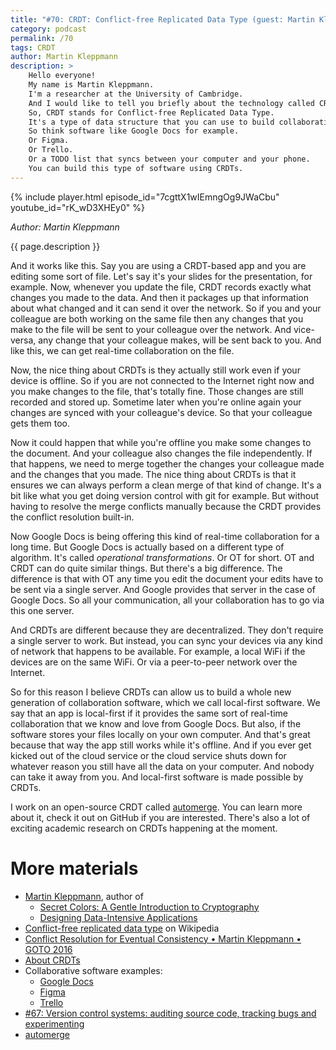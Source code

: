```yaml
---
title: "#70: CRDT: Conflict-free Replicated Data Type (guest: Martin Kleppmann)"
category: podcast
permalink: /70
tags: CRDT
author: Martin Kleppmann
description: >
    Hello everyone!
    My name is Martin Kleppmann.
    I'm a researcher at the University of Cambridge.
    And I would like to tell you briefly about the technology called CRDTs.
    So, CRDT stands for Conflict-free Replicated Data Type.
    It's a type of data structure that you can use to build collaboration software.
    So think software like Google Docs for example.
    Or Figma.
    Or Trello.
    Or a TODO list that syncs between your computer and your phone.
    You can build this type of software using CRDTs.
---
```


{% include player.html episode_id="7cgttX1wIEmngOg9JWaCbu" youtube_id="rK_wD3XHEy0" %}

_Author: Martin Kleppmann_

{{ page.description }}

And it works like this.
Say you are using a CRDT-based app and you are editing some sort of file.
Let's say it's your slides for the presentation, for example.
Now, whenever you update the file, CRDT records exactly what changes you made to the data.
And then it packages up that information about what changed and it can send it over the network.
So if you and your colleague are both working on the same file then any changes that you make to the file will be sent to your colleague over the network.
And vice-versa, any change that your colleague makes, will be sent back to you.
And like this, we can get real-time collaboration on the file.

Now, the nice thing about CRDTs is they actually still work even if your device is offline.
So if you are not connected to the Internet right now and you make changes to the file, that's totally fine.
Those changes are still recorded and stored up.
Sometime later when you're online again your changes are synced with your colleague's device.
So that your colleague gets them too.

Now it could happen that while you're offline you make some changes to the document.
And your colleague also changes the file independently.
If that happens, we need to merge together the changes your colleague made and the changes that you made.
The nice thing about CRDTs is that it ensures we can always perform a clean merge of that kind of change.
It's a bit like what you get doing version control with git for example.
But without having to resolve the merge conflicts manually because the CRDT provides the conflict resolution built-in.

Now Google Docs is being offering this kind of real-time collaboration for a long time.
But Google Docs is actually based on a different type of algorithm.
It's called _operational transformations_.
Or OT for short.
OT and CRDT can do quite similar things.
But there's a big difference.
The difference is that with OT any time you edit the document your edits have to be sent via a single server.
And Google provides that server in the case of Google Docs.
So all your communication, all your collaboration has to go via this one server.

And CRDTs are different because they are decentralized.
They don't require a single server to work.
But instead, you can sync your devices via any kind of network that happens to be available.
For example, a local WiFi if the devices are on the same WiFi.
Or via a peer-to-peer network over the Internet.

So for this reason I believe CRDTs can allow us to build a whole new generation of collaboration software, which we call local-first software.
We say that an app is local-first if it provides the same sort of real-time collaboration that we know and love from Google Docs.
But also, if the software stores your files locally on your own computer.
And that's great because that way the app still works while it's offline.
And if you ever get kicked out of the cloud service or the cloud service shuts down for whatever reason you still have all the data on your computer.
And nobody can take it away from you.
And local-first software is made possible by CRDTs.

I work on an open-source CRDT called [automerge](https://github.com/automerge/automerge).
You can learn more about it, check it out on GitHub if you are interested.
There's also a lot of exciting academic research on CRDTs happening at the moment.

# More materials

* [Martin Kleppmann](https://martin.kleppmann.com/), author of
  * [Secret Colors: A Gentle Introduction to Cryptography](https://roundrobin.pub/pages/secret-colors)
  * [Designing Data-Intensive Applications](https://dataintensive.net/)
* [Conflict-free replicated data type](https://en.wikipedia.org/wiki/Conflict-free_replicated_data_type) on Wikipedia
* [Conflict Resolution for Eventual Consistency • Martin Kleppmann • GOTO 2016](https://www.youtube.com/watch?v=yCcWpzY8dIA)
* [About CRDTs](https://crdt.tech/)
* Collaborative software examples:
  * [Google Docs](https://docs.google.com)
  * [Figma](https://www.figma.com/)
  * [Trello](https://trello.com/)
* [#67: Version control systems: auditing source code, tracking bugs and experimenting](https://nurkiewicz.com/67)
* [automerge](https://github.com/automerge/automerge)
